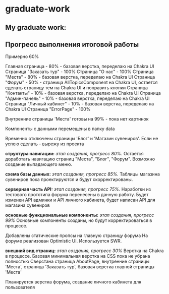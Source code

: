 # graduate-work
## My graduate work:

## Прогресс выполнения итоговой работы
Примерно 60%

Главная страница - 80% - базовая верстка, переделаю на Chakra UI
Страница "Заказать тур" - 100%
Страница "О нас" - 100%
Страница "Места" - 80% - базовая верстка, переделаю на Chakra UI
Страница "Форум" - 50% - страница AllTopicsComponent на Chakra UI, остается сделать страницу тем на Chakra UI и поправить кнопки
Страница "Контакты" - 10% - базовая верстка, переделаю на Chakra UI
Страница "Админ-панель" - 10% - базовая верстка, переделаю на Chakra UI
Страница "Личный кабинет" - 10% - базовая верстка, переделаю на Chakra UI
Страница "ErrorPage" - 100% 

Внутренние страницы 'Места' готовы на 99% - пока нет картинок

Компоненты с данными перемещены в папку data

Временно отключены страницы 'Блог' и 'Магазин сувениров'. Если не успею сделать - вырежу из проекта

**структура навигации:** _этап создания, прогресс 80%._
Остается доработать навигацию страниц "Места", "Блог", "Форум".
Возможно создание выпадающего меню.

**схема базы данных:** _этап создания, прогресс  85%._ 
Таблицы магазина сувениров пока проектируются и будут скорректированы.

**серверная часть API:** _этап создания, прогресс 75%._ 
Наработки из тестового прототипа форума перенесены в данную работу.
Будет изменен API админки и API личного кабинета, будет написан API для магазина сувениров

**основные функциональные компоненты:** _этап создания, прогресс  99%_
Основные компоненты созданы, но будут корректироваться в процессе.

Добавлены статические пропсы на главную страницу форума
На форуме реализован Optimistic UI. 
Используется SWR.

**внешний вид страниц:** _этап создания, прогресс 30%_ 
Верстка на Chakra в процессе. 
Базовая минимальная верстка на CSS пока не убрана полностью
Сверстана страница AboutPage, внутренние страницы 'Места', страница 'Заказать тур', 
базовая верстка главной страницы 'Места'

Планируется верстка форума, создание личного кабинета для пользователя